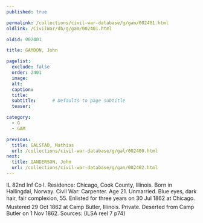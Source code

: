 ```yaml
---
published: true

permalink: /collections/civil-war-database/g/gam/002401.html
oldlink: /CivilWar/db/g/gam/002401.html

oldid: 002401

title: GAMDON, John

pagelist:
  exclude: false
  order: 2401
  image: 
  alt:
  caption:
  title:
  subtitle:      # Defaults to page subtitle
  teaser:

category: 
  - G 
  - GAM

previous:
  title: GALSTAD, Mathias
  url: /collections/civil-war-database/g/gal/002400.html  
next:
  title: GANDERSON, John
  url: /collections/civil-war-database/g/gan/002402.html   
---
```

IL 82nd Inf Co I. Residence: Chicago, Cook County, Illinois. Born in Hallingdal, Norway. Civil War: Carpenter. Age 21. Unmarried. Blue eyes, dark hair, fair complexion, 5&#146;5&#148;. Enlisted for three years on 30 Jul 1862 at Chicago. Mustered 29 Oct 1862 at Camp Butler, Illinois. Private. Deserted from Camp Butler on 1 Nov 1862. Sources: (ILSA reel 7 p74)
